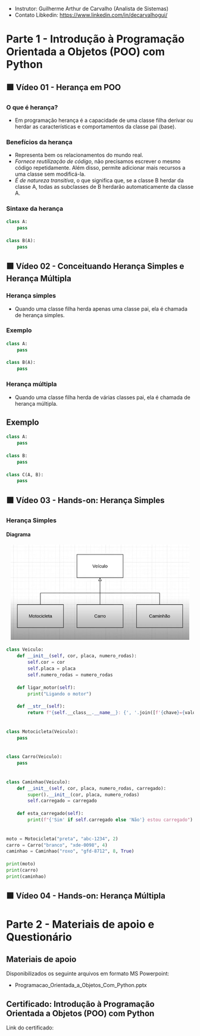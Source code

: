 - Instrutor: Guilherme Arthur de Carvalho (Analista de Sistemas)
- Contato Libkedin: https://www.linkedin.com/in/decarvalhogui/

# Parte 1 -  Introdução à Programação Orientada a Objetos (POO) com Python

## 🟩 Vídeo 01 - Herança em POO  

### O que é herança?

- Em programação herança é a capacidade de uma classe filha derivar ou herdar as características e comportamentos da classe pai (base).

### Benefícios da herança

- Representa bem os relacionamentos do mundo real.
- *Fornece reutilização de código*, não precisamos escrever o mesmo código repetidamente. Além disso, permite adicionar mais recursos a uma classe sem modificá-la.
- *É de natureza transitiva*, o que significa que, se a classe B herdar da classe A, todas as subclasses de B herdarão automaticamente da classe A.

### Sintaxe da herança

```python
class A:
    pass

class B(A):
    pass
```

## 🟩 Vídeo 02 - Conceituando Herança Simples e Herança Múltipla

### Herança simples

- Quando uma classe filha herda apenas uma classe pai, ela é chamada de herança simples.

### Exemplo

```python
class A:
    pass

class B(A):
    pass
```

### Herança múltipla

- Quando uma classe filha herda de várias classes pai, ela é chamada de herança múltipla.

## Exemplo

```python
class A:
    pass

class B:
    pass

class C(A, B):
    pass
```

## 🟩 Vídeo 03 - Hands-on: Herança Simples

### Herança Simples

#### Diagrama 

<p align="center">
    <img src="images/image.png" alt="" width="480">
</p>

```python
class Veiculo:
    def __init__(self, cor, placa, numero_rodas):
        self.cor = cor
        self.placa = placa
        self.numero_rodas = numero_rodas

    def ligar_motor(self):
        print("Ligando o motor")

    def __str__(self):
        return f"{self.__class__.__name__}: {', '.join([f'{chave}={valor}' for chave, valor in self.__dict__.items()])}"


class Motocicleta(Veiculo):
    pass


class Carro(Veiculo):
    pass


class Caminhao(Veiculo):
    def __init__(self, cor, placa, numero_rodas, carregado):
        super().__init__(cor, placa, numero_rodas)
        self.carregado = carregado

    def esta_carregado(self):
        print(f"{'Sim' if self.carregado else 'Não'} estou carregado")


moto = Motocicleta("preta", "abc-1234", 2)
carro = Carro("branco", "xde-0098", 4)
caminhao = Caminhao("roxo", "gfd-8712", 8, True)

print(moto)
print(carro)
print(caminhao)
```


## 🟩 Vídeo 04 - Hands-on: Herança Múltipla

# Parte 2 - Materiais de apoio e Questionário

## Materiais de apoio

Disponibilizados os seguinte arquivos em formato MS Powerpoint:

- Programacao_Orientada_a_Objetos_Com_Python.pptx

## Certificado: Introdução à Programação Orientada a Objetos (POO) com Python

Link do certificado: 